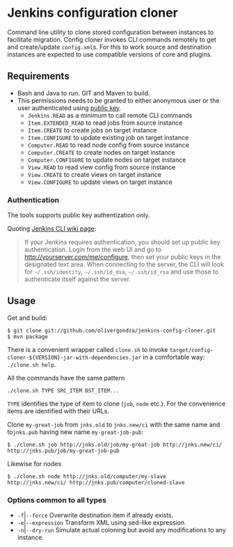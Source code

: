 # Jenkins configuration cloner

Command line utility to clone stored configuration between instances to facilitate migration. Config cloner invokes CLI commands remotely to get and create/update `config.xml`s. For this to work source and destination instances are expected to use compatible versions of core and plugins.

## Requirements

- Bash and Java to run. GIT and Maven to build.
- This permissions needs to be granted to either anonymous user or the user authenticated using [public key](https://wiki.jenkins-ci.org/display/JENKINS/Jenkins+CLI#JenkinsCLI-WorkingwithCredentials).
  - `Jenkins.READ` as a minimum to call remote CLI commands
  - `Item.EXTENDED_READ` to read jobs from source instance
  - `Item.CREATE` to create jobs on target instance
  - `Item.CONFIGURE` to update existing job on target instance
  - `Computer.READ` to read node config from source instance
  - `Computer.CREATE` to create nodes on target instance
  - `Computer.CONFIGURE` to update nodes on target instance
  - `View.READ` to read view config from source instance
  - `View.CREATE` to create views on target instance
  - `View.CONFIGURE` to update views on target instance

### Authentication

The tools supports public key authentization only.

Quoting [Jenkins CLI wiki page](https://wiki.jenkins-ci.org/display/JENKINS/Jenkins+CLI):

> If your Jenkins requires authentication, you should set up public key authentication. Login from the web UI and go to http://yourserver.com/me/configure, then set your public keys in the designated text area. When connecting to the server, the CLI will look for `~/.ssh/identity`, `~/.ssh/id_dsa`, `~/.ssh/id_rsa` and use those to authenticate itself against the server.

## Usage

Get and build:

	$ git clone git://github.com/olivergondza/jenkins-config-cloner.git
	$ mvn package

There is a convenient wrapper called `clone.sh` to invoke `target/config-cloner-${VERSION}-jar-with-dependencies.jar`
in a comfortable way: `./clone.sh help`.


All the commands have the same pattern 

	./clone.sh TYPE SRC_ITEM DST_ITEM...

`TYPE` identifies the type of item to clone (`job`, `node` etc.). For the convenience items are identified with their URLs.

Clone `my-great-job` from `jnks.old` to `jnks.new/ci` with the same name and to`jnks.pub` having new name `my-great-job-pub`:

	$ ./clone.sh job http://jnks.old/job/my-great-job http://jnks.new/ci/ http://jnks.pub/job/my-great-job-pub

Likewise for nodes

	$ ./clone.sh node http://jnks.old/computer/my-slave http://jnks.new/ci/ http://jnks.pub/computer/cloned-slave

### Options common to all types

- `-f`|`--force` Overwrite destination item if already exists.
- `-e`|`--expression` Transform XML using sed-like expression.
- `-n`|`--dry-run` Simulate actual coloning but avoid any modifications to any instance.

